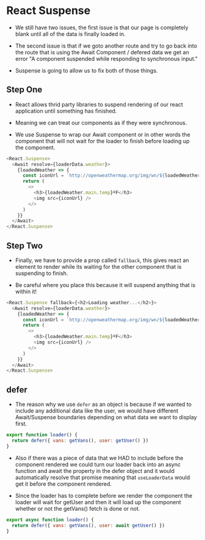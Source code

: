 # React Suspense

- We still have two issues, the first issue is that our page is completely blank until all of the data is finally loaded in.

- The second issue is that if we goto another route and try to go back into the route that is using the Await Component / defered data we get an error "A component suspended while responding to synchronous input."

- Suspense is going to allow us to fix both of those things.

## Step One

- React allows thrid party libraries to suspend rendering of our react application until something has finished.

- Meaning we can treat our components as if they were synchronous.

- We use Suspense to wrap our Await component or in other words the component that will not wait for the loader to finish before loading up the component.

```js
<React.Suspense>
  <Await resolve={loaderData.weather}>
    {loadedWeather => {
      const iconUrl = `http://openweathermap.org/img/wn/${loadedWeather.weather[0].icon}@2x.png`
      return (
        <>
          <h3>{loadedWeather.main.temp}ºF</h3>
          <img src={iconUrl} />
        </>
      )
    }}
  </Await>
</React.Suspense>
```

## Step Two

- Finally, we have to provide a prop called `fallback`, this gives react an element to render while its waiting for the other component that is suspending to finish.

- Be careful where you place this because it will suspend anything that is within it!

```js
<React.Suspense fallback={<h2>Loading weather...</h2>}>
  <Await resolve={loaderData.weather}>
    {loadedWeather => {
      const iconUrl = `http://openweathermap.org/img/wn/${loadedWeather.weather[0].icon}@2x.png`
      return (
        <>
          <h3>{loadedWeather.main.temp}ºF</h3>
          <img src={iconUrl} />
        </>
      )
    }}
  </Await>
</React.Suspense>
```

## defer

- The reason why we use `defer` as an object is because if we wanted to include any additional data like the user, we would have different Await/Suspense boundaries depending on what data we want to display first.

```js
export function loader() {
  return defer({ vans: getVans(), user: getUser() })
}
```

- Also if there was a piece of data that we HAD to include before the component rendered we could turn our loader back into an async function and await the property in the defer object and it would automatically resolve that promise meaning that `useLoaderData` would get it before the component rendered.

- Since the loader has to complete before we render the component the loader will wait for getUser and then it will load up the component whether or not the getVans() fetch is done or not.

```js
export async function loader() {
  return defer({ vans: getVans(), user: await getUser() })
}
```

